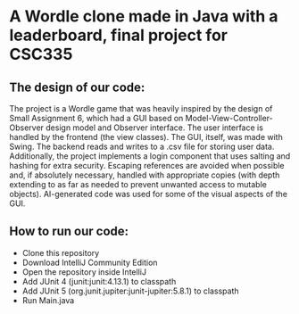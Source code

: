 # A Wordle clone made in Java with a leaderboard, final project for CSC335

## The design of our code:

The project is a Wordle game that was heavily inspired by the design of
Small Assignment 6, which had a GUI based on Model-View-Controller-Observer
design model and Observer interface. The user interface is handled by the
frontend (the view classes). The GUI, itself, was made with Swing.
The backend reads and writes to a .csv file for storing user data.
Additionally, the project implements a login component that uses
salting and hashing for extra security. Escaping references are avoided when
possible and, if absolutely necessary, handled with appropriate copies
(with depth extending to as far as needed to prevent unwanted access to
mutable objects). AI-generated code was used for some of the visual aspects
of the GUI.


## How to run our code:
- Clone this repository
- Download IntelliJ Community Edition
- Open the repository inside IntelliJ
- Add JUnit 4 (junit:junit:4.13.1) to classpath
- Add JUnit 5 (org.junit.jupiter:junit-jupiter:5.8.1) to classpath
- Run Main.java
